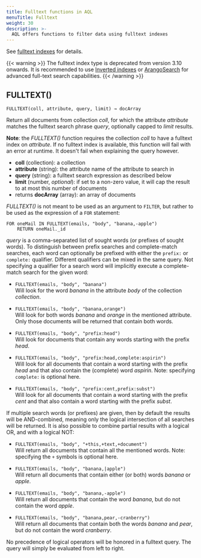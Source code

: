 ```yaml
---
title: Fulltext functions in AQL
menuTitle: Fulltext
weight: 30
description: >-
  AQL offers functions to filter data using fulltext indexes
---
```

See [fulltext indexes](../../index-and-search/indexing/working-with-indexes/fulltext-indexes.md)
for details.

{{< warning >}}
The fulltext index type is deprecated from version 3.10 onwards.
It is recommended to use [Inverted indexes](../../index-and-search/indexing/working-with-indexes/inverted-indexes.md) or
[ArangoSearch](../../index-and-search/arangosearch/_index.md) for advanced full-text search capabilities.
{{< /warning >}}

## FULLTEXT()

`FULLTEXT(coll, attribute, query, limit) → docArray`

Return all documents from collection *coll*, for which the attribute *attribute*
matches the fulltext search phrase *query*, optionally capped to *limit* results.

**Note**: the *FULLTEXT()* function requires the collection *coll* to have a
fulltext index on *attribute*. If no fulltext index is available, this function
will fail with an error at runtime. It doesn't fail when explaining the query however.

- **coll** (collection): a collection
- **attribute** (string): the attribute name of the attribute to search in
- **query** (string): a fulltext search expression as described below
- **limit** (number, *optional*): if set to a non-zero value, it will cap the result
  to at most this number of documents
- returns **docArray** (array): an array of documents

*FULLTEXT()* is not meant to be used as an argument to `FILTER`,
but rather to be used as the expression of a `FOR` statement:

```aql
FOR oneMail IN FULLTEXT(emails, "body", "banana,-apple")
    RETURN oneMail._id
```

*query* is a comma-separated list of sought words (or prefixes of sought words). To
distinguish between prefix searches and complete-match searches, each word can optionally be
prefixed with either the `prefix:` or `complete:` qualifier. Different qualifiers can
be mixed in the same query. Not specifying a qualifier for a search word will implicitly
execute a complete-match search for the given word:

- `FULLTEXT(emails, "body", "banana")`\
  Will look for the word *banana* in the
  attribute *body* of the collection *collection*.

- `FULLTEXT(emails, "body", "banana,orange")`\
  Will look for both words
  *banana* and *orange* in the mentioned attribute. Only those documents will be
  returned that contain both words.

- `FULLTEXT(emails, "body", "prefix:head")`\
  Will look for documents that contain any
  words starting with the prefix *head*.

- `FULLTEXT(emails, "body", "prefix:head,complete:aspirin")`\
  Will look for all
  documents that contain a word starting with the prefix *head* and that also contain
  the (complete) word *aspirin*. Note: specifying `complete:` is optional here.

- `FULLTEXT(emails, "body", "prefix:cent,prefix:subst")`\
  Will look for all documents
  that contain a word starting with the prefix *cent* and that also contain a word
  starting with the prefix *subst*.

If multiple search words (or prefixes) are given, then by default the results will be
AND-combined, meaning only the logical intersection of all searches will be returned.
It is also possible to combine partial results with a logical OR, and with a logical NOT:

- `FULLTEXT(emails, "body", "+this,+text,+document")`\
  Will return all documents that
  contain all the mentioned words. Note: specifying the `+` symbols is optional here.

- `FULLTEXT(emails, "body", "banana,|apple")`\
  Will return all documents that contain
  either (or both) words *banana* or *apple*.

- `FULLTEXT(emails, "body", "banana,-apple")`\
  Will return all documents that contain
  the word *banana*, but do not contain the word *apple*.

- `FULLTEXT(emails, "body", "banana,pear,-cranberry")`\
  Will return all documents that
  contain both the words *banana* and *pear*, but do not contain the word
  *cranberry*.

No precedence of logical operators will be honored in a fulltext query. The query will simply
be evaluated from left to right.
